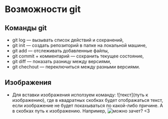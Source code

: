 # Возможности git #

## Команды git ##

* git log — вызывать список действий и сохранений,
* git init — создать репозиторий в папке на локальной машине,
* git add — отслеживать добавленные файлы,
* git commit + комментарий — сохранить текущее состояние,
* git diff — показать разницу между версиями,
* git chechout — переключиться между разными версиями.

## Изображения ##

* Для вставки изображения исползуем команду: ![текст](путь к изображению), где в квадратных скобках будет отображаться текст, если изображение не будет покахываться по какой-либо причине. А в скобках путь к изображению.
Например,
![можно зачет? <3](sad_hamster.jpg)